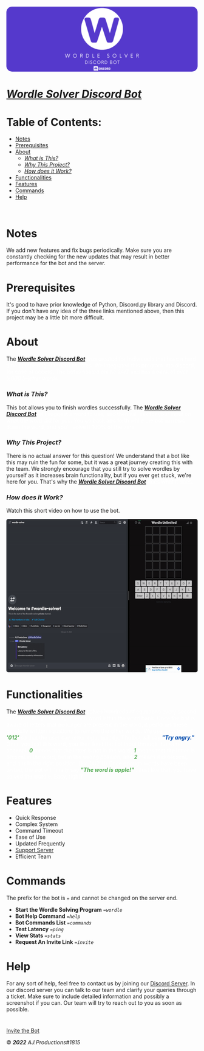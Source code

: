 <!-- Contents -->
<div align="center">
<br />
<img src="wordlesolverlogo.png" width="1000" height="auto" alt="Wordle Solver Logo" style="border-radius:15px 15px 15px 15px" />
</div>

# [***Wordle Solver Discord Bot***](https://discord.com/api/oauth2/authorize?client_id=944380945644007434&permissions=412317207616&scope=bot)


# Table of Contents:

- [Notes](#notes)
- [Prerequisites](#prerequisites)
- [About](#about)
    - [*What is This?*](#what-is-this)
    - [*Why This Project?*](#why-this-project)
    - [*How does it Work?*](#how-does-it-work)
- [Functionalities](#functionalities)
- [Features](#features)
- [Commands](#commands)
- [Help](#help)
  
<!-- About -->
<br />

# Notes

We add new features and fix bugs periodically. Make sure you are constantly checking for the new updates that may result in better performance for the bot and the server.

# Prerequisites

It's good to have prior knowledge of Python, Discord.py library and Discord. If you don't have any idea of the three links mentioned above, then this project may be a little bit more difficult.

# About

The <span style=color:#5539CC> [***Wordle Solver Discord Bot***](https://discord.com/api/oauth2/authorize?client_id=944380945644007434&permissions=412317207616&scope=bot) <span style="color:white"> was created for individuals that have a hard time completing standard wordles. We integrated this program into discord, for ease of access. The bot is hosted online 24/7 and has a bank of over *5,000 5-letter words*.

### *What is This?*

This bot allows you to finish wordles successfully. The <span style=color:#5539CC> [***Wordle Solver Discord Bot***](https://discord.com/api/oauth2/authorize?client_id=944380945644007434&permissions=412317207616&scope=bot) <span style="color:white"> will suggest a word to use, and then will ask for your input on what the word did for you. You go back and forth while the bot narrows down the word, and you'll solve it 100% of the time. 

### *Why This Project?*

There is no actual answer for this question! We understand that a bot like this may ruin the fun for some, but it was a great journey creating this with the team. We strongly encourage that you still try to solve wordles by yourself as it increases brain functionality, but if you ever get stuck, we're here for you. That's why the <span style=color:#5539CC> [***Wordle Solver Discord Bot***](https://discord.com/api/oauth2/authorize?client_id=944380945644007434&permissions=412317207616&scope=bot) <span style="color:white"> does what it does.

### *How does it Work?*

Watch this short video on how to use the bot.

<img src="wordle.gif" width="600" height="403" alt="Wordle Solver Logo" style="border-radius:5px 5px 5px 5px" />

# Functionalities

The <span style=color:#5539CC> [***Wordle Solver Discord Bot***](https://discord.com/api/oauth2/authorize?client_id=944380945644007434&permissions=412317207616&scope=bot) <span style="color:white"> solves hundreds of equations every second to narrow the possibility of each word left in the word bank. Once the bot is aware of letters that no longer are present in the word, it performs these carefully written equations to remove the other words. We use a system of <span style=color:#57ac57> ***'012'*** <span style="color:white"> so that the user can enter input quickly. The bot will say <span style=color:#004aad> ***"Try angry."*** <span style="color:white">. Once you test this word, you then feed the bot input through the same channel. <span style=color:#57ac57> ***0*** <span style="color:white"> means that the letter is not in the word, <span style=color:#57ac57> ***1*** <span style="color:white"> means that the letter is present in the word, but in the wrong position, and <span style=color:#57ac57> ***2*** <span style="color:white"> means it is present, and it is in the right position. (Ex. 00210) Once enough words have been tested, the bot will finally say <span style=color:#57ac57> ***"The word is apple!"*** <span style="color:white">. Just like that, you have solved the wordle. Easy, right?

# Features

- Quick Response
- Complex System
- Command Timeout
- Ease of Use
- Updated Frequently
- [Support Server](https://discord.gg/4Dswf8Ac9y)
- Efficient Team

# Commands

The prefix for the bot is ``=`` and cannot be changed on the server end. 

- **Start the Wordle Solving Program** *``=wordle``*
- **Bot Help Command** *``=help``*
- **Bot Commands List** *``=commands``*
- **Test Latency** *``=ping``*
- **View Stats** *``=stats``*
- **Request An Invite Link** *``=invite``*

# Help

For any sort of help, feel free to contact us by joining our [Discord Server](https://discord.gg/4Dswf8Ac9y). In our discord server you can talk to our team and clarify your queries through a ticket. Make sure to include detailed information and possibly a screenshot if you can. Our team will try to reach out to you as soon as possible. 

# 

[Invite the Bot](https://discord.com/api/oauth2/authorize?client_id=944380945644007434&permissions=412317207616&scope=bot)
    
&copy; ***2022*** *AJ.Productions#1815*




